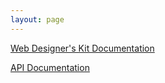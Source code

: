 ```yaml
---
layout: page
---
```


[Web Designer's Kit Documentation](wdk/)

[API Documentation](API-Documentation/)
